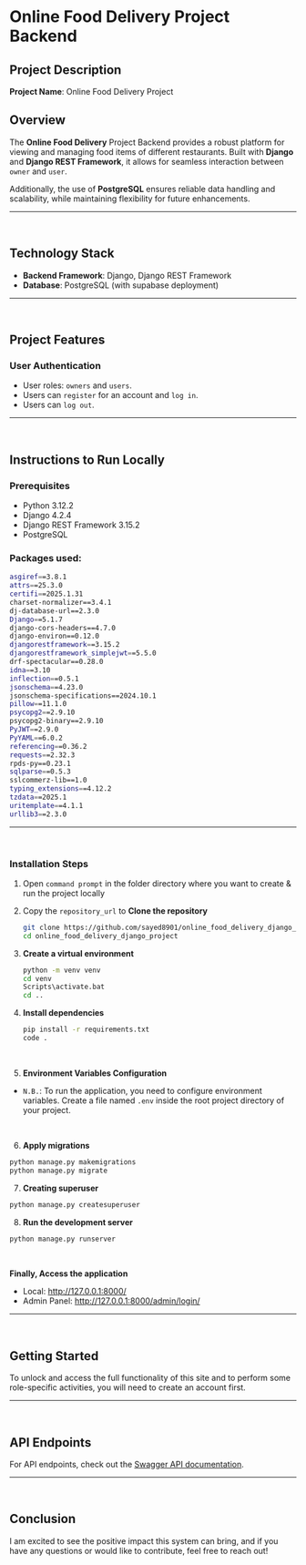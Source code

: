 # Online Food Delivery Project Backend

## Project Description

**Project Name**: Online Food Delivery Project

## Overview

The **Online Food Delivery** Project Backend provides a robust platform for viewing and managing food items of different restaurants. Built with **Django** and **Django REST Framework**, it allows for seamless interaction between `owner` and `user`.

Additionally, the use of **PostgreSQL** ensures reliable data handling and scalability, while maintaining flexibility for future enhancements.

---

<br>

## Technology Stack

- **Backend Framework**: Django, Django REST Framework
- **Database**: PostgreSQL (with supabase deployment)

---

<br>

## Project Features

### User Authentication

- User roles: `owners` and `users`.
- Users can `register` for an account and `log in`.
- Users can `log out`.

---

<br>

## Instructions to Run Locally

### Prerequisites

- Python 3.12.2
- Django 4.2.4
- Django REST Framework 3.15.2
- PostgreSQL

### Packages used:

```bash
asgiref==3.8.1
attrs==25.3.0
certifi==2025.1.31
charset-normalizer==3.4.1
dj-database-url==2.3.0
Django==5.1.7
django-cors-headers==4.7.0
django-environ==0.12.0
djangorestframework==3.15.2
djangorestframework_simplejwt==5.5.0
drf-spectacular==0.28.0
idna==3.10
inflection==0.5.1
jsonschema==4.23.0
jsonschema-specifications==2024.10.1
pillow==11.1.0
psycopg2==2.9.10
psycopg2-binary==2.9.10
PyJWT==2.9.0
PyYAML==6.0.2
referencing==0.36.2
requests==2.32.3
rpds-py==0.23.1
sqlparse==0.5.3
sslcommerz-lib==1.0
typing_extensions==4.12.2
tzdata==2025.1
uritemplate==4.1.1
urllib3==2.3.0
```

---

<br>

### Installation Steps

1. Open `command prompt` in the folder directory where you want to create & run the project locally

2. Copy the `repository_url` to **Clone the repository**

   ```bash
   git clone https://github.com/sayed8901/online_food_delivery_django_project.git
   cd online_food_delivery_django_project
   ```

3. **Create a virtual environment**

   ```bash
   python -m venv venv
   cd venv
   Scripts\activate.bat
   cd ..
   ```

4. **Install dependencies**

   ```bash
   pip install -r requirements.txt
   code .
   ```

<br>

5. **Environment Variables Configuration**

- `N.B.`: To run the application, you need to configure environment variables. Create a file named `.env` inside the root project directory of your project.

<br>


6. **Apply migrations**

```bash
python manage.py makemigrations
python manage.py migrate
```

7. **Creating superuser**

```bash
python manage.py createsuperuser
```

8. **Run the development server**

```bash
python manage.py runserver
```

<br>

**Finally, Access the application**

- Local: http://127.0.0.1:8000/
- Admin Panel: http://127.0.0.1:8000/admin/login/

---


<br>

## Getting Started

To unlock and access the full functionality of this site and to perform some role-specific activities, you will need to create an account first. 

---

<br>

## API Endpoints

For API endpoints, check out the [Swagger API documentation](https://online-food-delivery-9i3g.onrender.com/api/schema/swagger-ui/#/).


---

<br>

## Conclusion

I am excited to see the positive impact this system can bring, and if you have any questions or would like to contribute, feel free to reach out!
